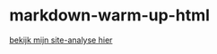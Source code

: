 # markdown-warm-up-html
[bekijk mijn site-analyse hier](https://vandenheuveljeroen.github.io/markdown-warm-up-html/)
